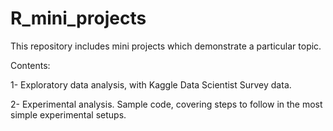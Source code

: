 # R_mini_projects

This repository includes mini projects which demonstrate a particular topic.

Contents:

1- Exploratory data analysis, with Kaggle Data Scientist Survey data. 

2- Experimental analysis. Sample code, covering steps to follow in the most simple experimental setups.  
